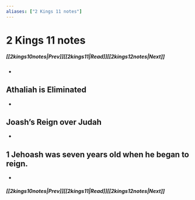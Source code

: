 ```yaml
---
aliases: ["2 Kings 11 notes"]
---
```

# 2 Kings 11 notes
##### <span class=arrow-left></span>[[2kings10notes|Prev]]<span class=navigation-separator></span>[[2kings11|Read]]<span class=navigation-separator></span>[[2kings12notes|Next]]<span class=arrow-right></span>
- 
## Athaliah is Eliminated
- 
## Joash’s Reign over Judah
- 
## 1 Jehoash was seven years old when he began to reign.
- 
##### <span class=arrow-left></span>[[2kings10notes|Prev]]<span class=navigation-separator></span>[[2kings11|Read]]<span class=navigation-separator></span>[[2kings12notes|Next]]<span class=arrow-right></span>